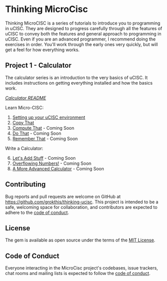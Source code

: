 # Thinking MicroCisc

Thinking MicroCISC is a series of tutorials to introduce you to programming in
uCISC. They are designed to progress carefully through all the features of uCISC
to convey both the features and general approach to programming in uCISC. Even
if you are an advanced programmer, I recommend doing the exercises in order.
You'll work through the early ones very quickly, but will get a feel for how
everything works.

## Project 1 - Calculator

The calculator series is an introduction to the very basics of uCISC. It
includes instructions on getting everything installed and how the basics work.

*[Calculator README](01_Calculator/README.md)*

Learn Micro-CISC:

1. [Setting up your uCISC environment](01_Calculator/01_Setting_Up.md)
2. [Copy That](01_Calculator/02_Copy_That.md)
3. [Compute That](01_Calculator/03_Compute_That.md) - Coming Soon
4. [Do That](01_Calculator/04_Do_That.md) - Coming Soon
5. [Remember That](01_Calculator/05_Remember_That.md) - Coming Soon

Write a Calculator:

6. [Let's Add Stuff](01_Calculator/06_Add_Stuff.md) - Coming Soon
7. [Overflowing Numbers!](01_Calculator/07_Overflowing_Numbers.md) - Coming Soon
8. [A More Advanced Calculator](01_Calculator/08_Advanced_Calculator.md) - Coming Soon

## Contributing

Bug reports and pull requests are welcome on GitHub at
https://github.com/grokthis/thinking-ucisc. This project is intended to be a
safe, welcoming space for collaboration, and contributors are expected to adhere
to the [code of conduct](CODE_OF_CONDUCT.md).


## License

The gem is available as open source under the terms of the
[MIT License](https://opensource.org/licenses/MIT).

## Code of Conduct

Everyone interacting in the MicroCisc project's codebases, issue trackers, chat
rooms and mailing lists is expected to follow the
[code of conduct](CODE_OF_CONDUCT.md).
